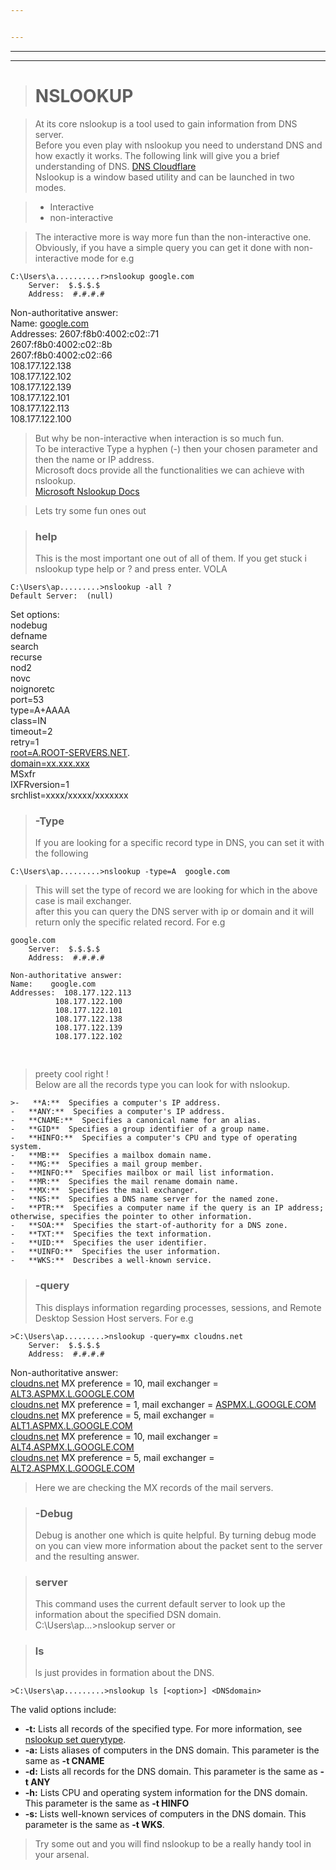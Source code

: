 ```yaml
---


---
```


<hr>
<hr>
<blockquote>
<h1 id="nslookup">NSLOOKUP</h1>
</blockquote>
<blockquote>
<p>At its core nslookup is a tool used to gain information from DNS server.<br>
Before you even play with nslookup you need to understand DNS and how exactly it works. The following link will give you a brief understanding of DNS.
<a href="https://www.cloudflare.com/learning/dns/what-is-dns/">DNS  Cloudflare</a>
<br>
Nslookup is a window based utility and can be launched in two modes.</p>
</blockquote>
<blockquote>
<ul>
<li>Interactive</li>
<li>non-interactive</li>
</ul>
</blockquote>
<blockquote>
<p>The interactive more is way more fun than the non-interactive one. Obviously, if you have a simple query you can get it done with non-interactive mode for e.g</p>
</blockquote>
<pre><code>C:\Users\a..........r&gt;nslookup google.com
    Server:  $.$.$.$
    Address:  #.#.#.#
</code></pre><p>Non-authoritative answer:<br>
Name:    <a href="http://google.com">google.com</a><br>
Addresses:  2607:f8b0:4002:c02::71<br>
2607:f8b0:4002:c02::8b<br>
2607:f8b0:4002:c02::66<br>
108.177.122.138<br>
108.177.122.102<br>
108.177.122.139<br>
108.177.122.101<br>
108.177.122.113<br>
108.177.122.100<br>
</p>
<blockquote>
<p>But why be non-interactive when interaction is so much fun.<br>
To be interactive Type a hyphen (-) then your chosen parameter and then the name or IP address.<br>
Microsoft docs provide all the functionalities we can achieve with nslookup.<br>
<a href="https://docs.microsoft.com/en-us/windows-server/administration/windows-commands/nslookup">Microsoft Nslookup Docs</a></p>
</blockquote>
<blockquote>
<p>Lets try some fun ones out</p>
</blockquote>
<blockquote>
<h3 id="help">help</h3>
<p>This is the most important one out of all of them. If you get stuck i nslookup type help or ? and press enter. VOLA</p>
</blockquote>
<pre><code>C:\Users\ap.........&gt;nslookup -all ?
Default Server:  (null)
</code></pre><p>Set options:<br>
nodebug<br>
defname<br>
search<br>
recurse<br>
nod2<br>
novc<br>
noignoretc<br>
port=53<br>
type=A+AAAA<br>
class=IN<br>
timeout=2<br>
retry=1<br>
<a href="http://root=A.ROOT-SERVERS.NET">root=A.ROOT-SERVERS.NET</a>.<br>
<a href="http://domain=xx.xxx.xxx">domain=xx.xxx.xxx</a><br>
MSxfr<br>
IXFRversion=1<br>
srchlist=xxxx/xxxxx/xxxxxxx<br>
</p>
<blockquote>
<h3 id="type">-Type</h3>
<p>If you are looking for a specific record type in DNS, you can set it with the following</p>
</blockquote>
<pre><code>C:\Users\ap.........&gt;nslookup -type=A  google.com
</code></pre>
<blockquote>
<p>This will set the type of record we are looking for which in the above case is mail exchanger.<br>
after this you can query the DNS server with ip or domain and it will return only the specific related record. For e.g</p>
</blockquote>
<pre><code>google.com
    Server:  $.$.$.$
    Address:  #.#.#.#
</code><pre><code>Non-authoritative answer:
Name:    google.com
Addresses:  108.177.122.113
          108.177.122.100
          108.177.122.101
          108.177.122.138
          108.177.122.139
          108.177.122.102
</code></pre>
</pre><p></p>
<blockquote>
<p>preety cool right !<br>
Below are all the records type you can look for with nslookup.</p>
</blockquote>
<pre><code>&gt;-   **A:**  Specifies a computer's IP address.
-   **ANY:**  Specifies a computer's IP address.
-   **CNAME:**  Specifies a canonical name for an alias.
-   **GID**  Specifies a group identifier of a group name.
-   **HINFO:**  Specifies a computer's CPU and type of operating system.
-   **MB:**  Specifies a mailbox domain name.
-   **MG:**  Specifies a mail group member.
-   **MINFO:**  Specifies mailbox or mail list information.
-   **MR:**  Specifies the mail rename domain name.
-   **MX:**  Specifies the mail exchanger.
-   **NS:**  Specifies a DNS name server for the named zone.
-   **PTR:**  Specifies a computer name if the query is an IP address; otherwise, specifies the pointer to other information.
-   **SOA:**  Specifies the start-of-authority for a DNS zone.
-   **TXT:**  Specifies the text information.
-   **UID:**  Specifies the user identifier.
-   **UINFO:**  Specifies the user information.
-   **WKS:**  Describes a well-known service.
</code></pre>
<blockquote>
<h3 id="query">-query</h3>
<p>This displays information regarding processes, sessions, and Remote Desktop Session Host servers. For e.g</p>
</blockquote>
<pre><code>&gt;C:\Users\ap.........&gt;nslookup -query=mx cloudns.net
    Server:  $.$.$.$
    Address:  #.#.#.#
</code></pre><p>Non-authoritative answer:<br>
<a href="http://cloudns.net">cloudns.net</a>     MX preference = 10, mail exchanger = <a href="http://ALT3.ASPMX.L.GOOGLE.COM">ALT3.ASPMX.L.GOOGLE.COM</a><br>
<a href="http://cloudns.net">cloudns.net</a>     MX preference = 1, mail exchanger = <a href="http://ASPMX.L.GOOGLE.COM">ASPMX.L.GOOGLE.COM</a><br>
<a href="http://cloudns.net">cloudns.net</a>     MX preference = 5, mail exchanger = <a href="http://ALT1.ASPMX.L.GOOGLE.COM">ALT1.ASPMX.L.GOOGLE.COM</a><br>
<a href="http://cloudns.net">cloudns.net</a>     MX preference = 10, mail exchanger = <a href="http://ALT4.ASPMX.L.GOOGLE.COM">ALT4.ASPMX.L.GOOGLE.COM</a><br>
<a href="http://cloudns.net">cloudns.net</a>     MX preference = 5, mail exchanger = <a href="http://ALT2.ASPMX.L.GOOGLE.COM">ALT2.ASPMX.L.GOOGLE.COM</a><br>
</p>
<blockquote>
<p>Here we are checking the MX records of the mail servers.</p>
</blockquote>
<blockquote>
<h3 id="debug">-Debug</h3>
<p>Debug is another one which is quite helpful. By turning debug mode on you can view more information about the packet sent to the server and the resulting answer.</p>
</blockquote>
<blockquote>
<h3 id="server">server</h3>
<p>This command uses the current default server to look up the information about the specified DSN domain.<br>
C:\Users\ap…&gt;nslookup server  or </p>
</blockquote>
<blockquote>
<h3 id="ls">ls</h3>
<p>ls just provides in formation about the DNS.</p>
</blockquote>
<pre><code>&gt;C:\Users\ap.........&gt;nslookup ls [&lt;option&gt;] &lt;DNSdomain&gt;
</code></pre><p>The valid options include:</p>
<ul>
<li><strong>-t:</strong>  Lists all records of the specified type. For more information, see  <a href="https://docs.microsoft.com/en-us/windows-server/administration/windows-commands/nslookup-set-querytype">nslookup set querytype</a>.</li>
<li><strong>-a:</strong>  Lists aliases of computers in the DNS domain. This parameter is the same as  <strong>-t CNAME</strong></li>
<li><strong>-d:</strong>  Lists all records for the DNS domain. This parameter is the same as  <strong>-t ANY</strong></li>
<li><strong>-h:</strong>  Lists CPU and operating system information for the DNS domain. This parameter is the same as  <strong>-t HINFO</strong></li>
<li><strong>-s:</strong>  Lists well-known services of computers in the DNS domain. This parameter is the same as  <strong>-t WKS</strong>.<br>
</li>
</ul>
<blockquote>
<p>Try some out and you will find nslookup to be a really handy tool in your arsenal.</p>
</blockquote>

